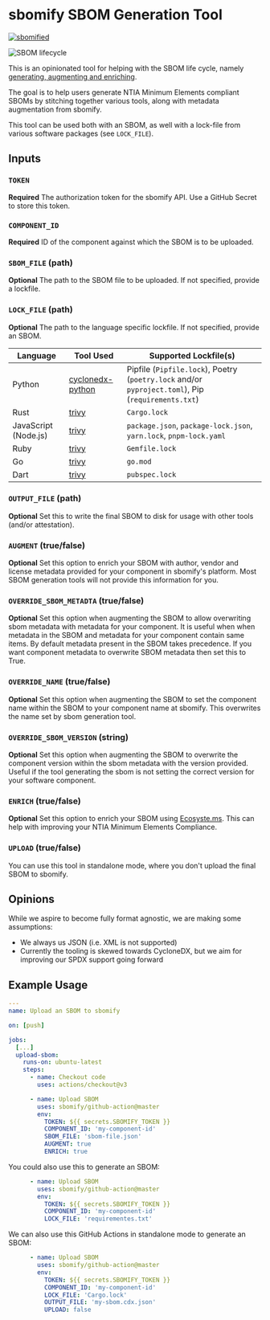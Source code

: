 # sbomify SBOM Generation Tool
[![sbomified](https://sbomify.com/assets/images/logo/badge.svg)](https://app.sbomify.com/component/Gu9wem8mkX)

![SBOM lifecycle](https://sbomify.com/assets/images/site/lifecycle.svg)

This is an opinionated tool for helping with the SBOM life cycle, namely [generating, augmenting and enriching](https://sbomify.com/features/generate-collaborate-analyze/).

The goal is to help users generate NTIA Minimum Elements compliant SBOMs by stitching together various tools, along with metadata augmentation from sbomify.

This tool can be used both with an SBOM, as well with a lock-file from various software packages (see `LOCK_FILE`).

## Inputs

### `TOKEN`

**Required** The authorization token for the sbomify API. Use a GitHub Secret to store this token.

### `COMPONENT_ID`

**Required** ID of the component against which the SBOM is to be uploaded.

### `SBOM_FILE` (path)

**Optional** The path to the SBOM file to be uploaded. If not specified, provide a lockfile.

### `LOCK_FILE` (path)

**Optional** The path to the language specific lockfile. If not specified, provide an SBOM.

| Language | Tool Used | Supported Lockfile(s) |
|---|---|---|
| Python | [cyclonedx-python](https://github.com/CycloneDX/cyclonedx-python) | Pipfile (`Pipfile.lock`), Poetry (`poetry.lock` and/or `pyproject.toml`), Pip (`requirements.txt`) |
| Rust | [trivy](https://github.com/aquasecurity/trivy) | `Cargo.lock` |
| JavaScript (Node.js) | [trivy](https://github.com/aquasecurity/trivy) | `package.json`, `package-lock.json`, `yarn.lock`, `pnpm-lock.yaml` |
| Ruby | [trivy](https://github.com/aquasecurity/trivy) | `Gemfile.lock` |
| Go | [trivy](https://github.com/aquasecurity/trivy) | `go.mod` |
| Dart | [trivy](https://github.com/aquasecurity/trivy) | `pubspec.lock` |

### `OUTPUT_FILE` (path)

**Optional** Set this to write the final SBOM to disk for usage with other tools (and/or attestation).

### `AUGMENT` (true/false)

**Optional** Set this option to enrich your SBOM with author, vendor and license metadata provided for your component in sbomify's platform. Most SBOM generation tools will not provide this information for you.

### `OVERRIDE_SBOM_METADTA` (true/false)

**Optional** Set this option when augmenting the SBOM to allow overwriting sbom metadata with metadata for your component. It is useful when when metadata in the SBOM and metadata for your component contain same items. By default metadata present in the SBOM takes precedence. If you want component metadata to overwrite SBOM metadata then set this to True.

### `OVERRIDE_NAME` (true/false)

**Optional** Set this option when augmenting the SBOM to set the component name within the SBOM to your component name at sbomify. This overwrites the name set by sbom generation tool.

### `OVERRIDE_SBOM_VERSION` (string)

**Optional** Set this option when augmenting the SBOM to overwrite the component version within the sbom metadata with the version provided. Useful if the tool generating the sbom is not setting the correct version for your software component.

### `ENRICH` (true/false)

**Optional** Set this option to enrich your SBOM using [Ecosyste.ms](https://github.com/ecosyste-ms). This can help with improving your NTIA Minimum Elements Compliance.

### `UPLOAD` (true/false)

You can use this tool in standalone mode, where you don't upload the final SBOM to sbomify.

## Opinions

While we aspire to become fully format agnostic, we are making some assumptions:

* We always us JSON (i.e. XML is not supported)
* Currently the tooling is skewed towards CycloneDX, but we aim for improving our SPDX support going forward

## Example Usage

```yaml
---
name: Upload an SBOM to sbomify

on: [push]

jobs:
  [...]
  upload-sbom:
    runs-on: ubuntu-latest
    steps:
      - name: Checkout code
        uses: actions/checkout@v3

      - name: Upload SBOM
        uses: sbomify/github-action@master
        env:
          TOKEN: ${{ secrets.SBOMIFY_TOKEN }}
          COMPONENT_ID: 'my-component-id'
          SBOM_FILE: 'sbom-file.json'
          AUGMENT: true
          ENRICH: true
```

You could also use this to generate an SBOM:

```yaml
      - name: Upload SBOM
        uses: sbomify/github-action@master
        env:
          TOKEN: ${{ secrets.SBOMIFY_TOKEN }}
          COMPONENT_ID: 'my-component-id'
          LOCK_FILE: 'requirementes.txt'
```

We can also use this GitHub Actions in standalone mode to generate an SBOM:

```yaml
      - name: Upload SBOM
        uses: sbomify/github-action@master
        env:
          TOKEN: ${{ secrets.SBOMIFY_TOKEN }}
          COMPONENT_ID: 'my-component-id'
          LOCK_FILE: 'Cargo.lock'
          OUTPUT_FILE: 'my-sbom.cdx.json'
          UPLOAD: false
```
